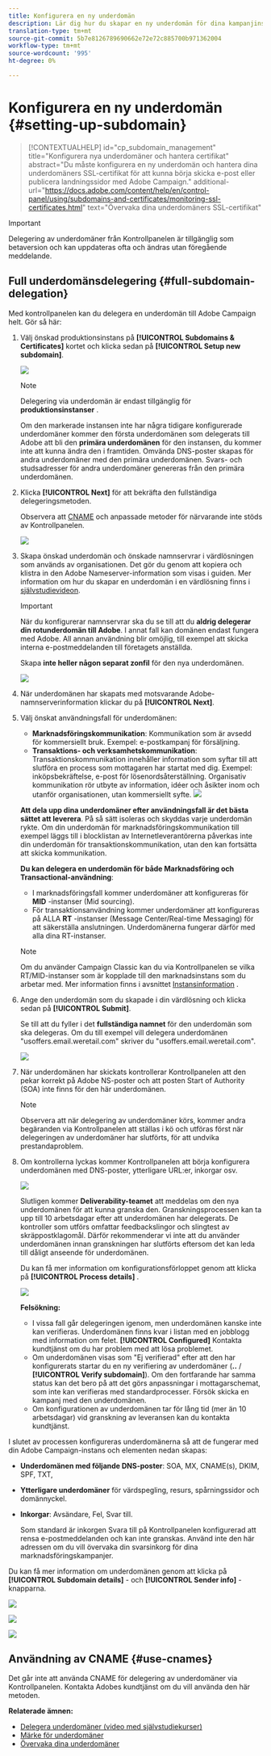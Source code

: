 ```yaml
---
title: Konfigurera en ny underdomän
description: Lär dig hur du skapar en ny underdomän för dina kampanjinstanser
translation-type: tm+mt
source-git-commit: 5b7e8126789690662e72e72c885700b971362004
workflow-type: tm+mt
source-wordcount: '995'
ht-degree: 0%

---
```



# Konfigurera en ny underdomän {#setting-up-subdomain}

>[!CONTEXTUALHELP]
>id="cp_subdomain_management"
>title="Konfigurera nya underdomäner och hantera certifikat"
>abstract="Du måste konfigurera en ny underdomän och hantera dina underdomäners SSL-certifikat för att kunna börja skicka e-post eller publicera landningssidor med Adobe Campaign."
>additional-url="https://docs.adobe.com/content/help/en/control-panel/using/subdomains-and-certificates/monitoring-ssl-certificates.html" text="Övervaka dina underdomäners SSL-certifikat"

>[!IMPORTANT]
>
>Delegering av underdomäner från Kontrollpanelen är tillgänglig som betaversion och kan uppdateras ofta och ändras utan föregående meddelande.

## Full underdomänsdelegering {#full-subdomain-delegation}

Med kontrollpanelen kan du delegera en underdomän till Adobe Campaign helt. Gör så här:

1. Välj önskad produktionsinstans på **[!UICONTROL Subdomains & Certificates]** kortet och klicka sedan på **[!UICONTROL Setup new subdomain]**.

   ![](assets/subdomain1.png)

   >[!NOTE]
   >
   >Delegering via underdomän är endast tillgänglig för **produktionsinstanser** .
   >
   >Om den markerade instansen inte har några tidigare konfigurerade underdomäner kommer den första underdomänen som delegerats till Adobe att bli den **primära underdomänen** för den instansen, du kommer inte att kunna ändra den i framtiden. Omvända DNS-poster skapas för andra underdomäner med den primära underdomänen. Svars- och studsadresser för andra underdomäner genereras från den primära underdomänen.

1. Klicka **[!UICONTROL Next]** för att bekräfta den fullständiga delegeringsmetoden.

   Observera att [CNAME](#use-cnames) och anpassade metoder för närvarande inte stöds av Kontrollpanelen.

   ![](assets/subdomain3.png)

1. Skapa önskad underdomän och önskade namnservrar i värdlösningen som används av organisationen. Det gör du genom att kopiera och klistra in den Adobe Nameserver-information som visas i guiden. Mer information om hur du skapar en underdomän i en värdlösning finns i [självstudievideon](https://video.tv.adobe.com/v/30175?captions=swe).

   >[!IMPORTANT]
   >
   >När du konfigurerar namnservrar ska du se till att du **aldrig delegerar din rotunderdomän till Adobe**. I annat fall kan domänen endast fungera med Adobe. All annan användning blir omöjlig, till exempel att skicka interna e-postmeddelanden till företagets anställda.
   >
   >Skapa **inte heller någon separat zonfil** för den nya underdomänen.

   ![](assets/subdomain4.png)

1. När underdomänen har skapats med motsvarande Adobe-namnserverinformation klickar du på **[!UICONTROL Next]**.

1. Välj önskat användningsfall för underdomänen:

   * **Marknadsföringskommunikation**: Kommunikation som är avsedd för kommersiellt bruk. Exempel: e-postkampanj för försäljning.
   * **Transaktions- och verksamhetskommunikation**: Transaktionskommunikation innehåller information som syftar till att slutföra en process som mottagaren har startat med dig. Exempel: inköpsbekräftelse, e-post för lösenordsåterställning. Organisativ kommunikation rör utbyte av information, idéer och åsikter inom och utanför organisationen, utan kommersiellt syfte.
   ![](assets/subdomain5.png)

   **Att dela upp dina underdomäner efter användningsfall är det bästa sättet att leverera**. På så sätt isoleras och skyddas varje underdomän rykte. Om din underdomän för marknadsföringskommunikation till exempel läggs till i blocklistan av Internetleverantörerna påverkas inte din underdomän för transaktionskommunikation, utan den kan fortsätta att skicka kommunikation.

   **Du kan delegera en underdomän för både Marknadsföring och Transactional-användning**:

   * I marknadsföringsfall kommer underdomäner att konfigureras för **MID** -instanser (Mid sourcing).
   * För transaktionsanvändning kommer underdomäner att konfigureras på ALLA **RT** -instanser (Message Center/Real-time Messaging) för att säkerställa anslutningen. Underdomänerna fungerar därför med alla dina RT-instanser.
   >[!NOTE]
   >
   >Om du använder Campaign Classic kan du via Kontrollpanelen se vilka RT/MID-instanser som är kopplade till den marknadsinstans som du arbetar med. Mer information finns i avsnittet [Instansinformation](../../instances-settings/using/instance-details.md) .

1. Ange den underdomän som du skapade i din värdlösning och klicka sedan på **[!UICONTROL Submit]**.

   Se till att du fyller i det **fullständiga namnet** för den underdomän som ska delegeras. Om du till exempel vill delegera underdomänen &quot;usoffers.email.weretail.com&quot; skriver du &quot;usoffers.email.weretail.com&quot;.

   ![](assets/subdomain6.png)

1. När underdomänen har skickats kontrollerar Kontrollpanelen att den pekar korrekt på Adobe NS-poster och att posten Start of Authority (SOA) inte finns för den här underdomänen.

   >[!NOTE]
   >
   >Observera att när delegering av underdomäner körs, kommer andra begäranden via Kontrollpanelen att ställas i kö och utföras först när delegeringen av underdomäner har slutförts, för att undvika prestandaproblem.

1. Om kontrollerna lyckas kommer Kontrollpanelen att börja konfigurera underdomänen med DNS-poster, ytterligare URL:er, inkorgar osv.

   ![](assets/subdomain7.png)

   Slutligen kommer **Deliverability-teamet** att meddelas om den nya underdomänen för att kunna granska den. Granskningsprocessen kan ta upp till 10 arbetsdagar efter att underdomänen har delegerats. De kontroller som utförs omfattar feedbackslingor och slingtest av skräppostklagomål. Därför rekommenderar vi inte att du använder underdomänen innan granskningen har slutförts eftersom det kan leda till dåligt anseende för underdomänen.

   Du kan få mer information om konfigurationsförloppet genom att klicka på **[!UICONTROL Process details]** .

   ![](assets/subdomain_audit.png)

   **Felsökning:**

   * I vissa fall går delegeringen igenom, men underdomänen kanske inte kan verifieras. Underdomänen finns kvar i listan med en jobblogg med information om felet. **[!UICONTROL Configured]** Kontakta kundtjänst om du har problem med att lösa problemet.
   * Om underdomänen visas som &quot;Ej verifierad&quot; efter att den har konfigurerats startar du en ny verifiering av underdomäner (**..** / **[!UICONTROL Verify subdomain]**). Om den fortfarande har samma status kan det bero på att det görs anpassningar i mottagarschemat, som inte kan verifieras med standardprocesser. Försök skicka en kampanj med den underdomänen.
   * Om konfigurationen av underdomänen tar för lång tid (mer än 10 arbetsdagar) vid granskning av leveransen kan du kontakta kundtjänst.

I slutet av processen konfigureras underdomänerna så att de fungerar med din Adobe Campaign-instans och elementen nedan skapas:

* **Underdomänen med följande DNS-poster**: SOA, MX, CNAME(s), DKIM, SPF, TXT,
* **Ytterligare underdomäner** för värdspegling, resurs, spårningssidor och domännyckel.
* **Inkorgar**: Avsändare, Fel, Svar till.

   Som standard är inkorgen Svara till på Kontrollpanelen konfigurerad att rensa e-postmeddelanden och kan inte granskas. Använd inte den här adressen om du vill övervaka din svarsinkorg för dina marknadsföringskampanjer.

Du kan få mer information om underdomänen genom att klicka på **[!UICONTROL Subdomain details]** - och **[!UICONTROL Sender info]** -knapparna.

![](assets/detail_buttons.png)

![](assets/subdomain_details.png)

![](assets/sender_info.png)

## Användning av CNAME {#use-cnames}

Det går inte att använda CNAME för delegering av underdomäner via Kontrollpanelen. Kontakta Adobes kundtjänst om du vill använda den här metoden.

**Relaterade ämnen:**

* [Delegera underdomäner (video med självstudiekurser)](https://docs.adobe.com/content/help/en/campaign-learn/campaign-standard-tutorials/administrating/control-panel/subdomain-delegation.html)
* [Märke för underdomäner](../../subdomains-certificates/using/subdomains-branding.md)
* [Övervaka dina underdomäner](../../subdomains-certificates/using/monitoring-subdomains.md)